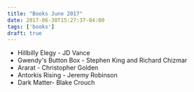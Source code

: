 ```yaml
---
title: "Books June 2017"
date: 2017-06-30T15:27:37-04:00
tags: ['books']
draft: true
---
```


* Hillbilly Elegy - JD Vance 
* Gwendy's Button Box - Stephen King and Richard Chizmar
* Ararat - Christopher Golden
* Antorkis Rising - Jeremy Robinson 
* Dark Matter- Blake Crouch